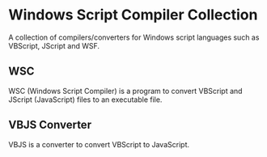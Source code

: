 # Windows Script Compiler Collection
A collection of compilers/converters for Windows script languages such as VBScript, JScript and WSF.

## WSC
WSC (Windows Script Compiler) is a program to convert VBScript and JScript (JavaScript) files to an executable file.

## VBJS Converter
VBJS is a converter to convert VBScript to JavaScript.

